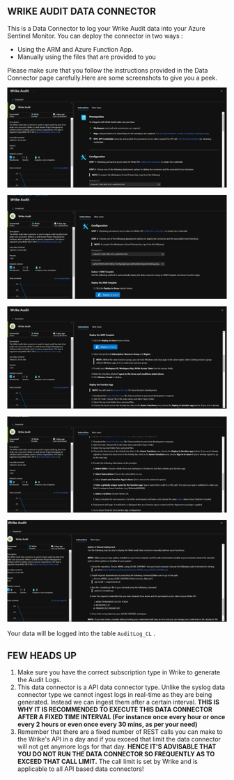 ## **WRIKE AUDIT DATA CONNECTOR**

This is a Data Connector to log your Wrike Audit data into your Azure Sentinel Monitor.
You can deploy the connector in two ways :
* Using the ARM and Azure Function App.
* Manually using the files that are provided to you

Please make sure that you follow the instructions provided in the Data Connector page carefully.Here are some screenshots to give you a peek.

![Img1](https://github.com/HelloGit-ty/Secure_WRIKE_using_AZURE_SENTINEL/blob/main/Project%20Images/Data%20Connector%20Instruction%20images/Image%201.png)

![Img2](https://github.com/HelloGit-ty/Secure_WRIKE_using_AZURE_SENTINEL/blob/main/Project%20Images/Data%20Connector%20Instruction%20images/Image%202.png)

![Img3](https://github.com/HelloGit-ty/Secure_WRIKE_using_AZURE_SENTINEL/blob/main/Project%20Images/Data%20Connector%20Instruction%20images/Image%203.png)

![Img4](https://github.com/HelloGit-ty/Secure_WRIKE_using_AZURE_SENTINEL/blob/main/Project%20Images/Data%20Connector%20Instruction%20images/Image%204.png)

![Img5](https://github.com/HelloGit-ty/Secure_WRIKE_using_AZURE_SENTINEL/blob/main/Project%20Images/Data%20Connector%20Instruction%20images/Image%205.png)

Your data will be logged into the table `AuditLog_CL` .

## **FEW HEADS UP** 

1. Make sure you have the correct subscription type in Wrike to generate the Audit Logs.
2. This data connector is a API data connector type. Unlike the syslog data connector type we cannot ingest logs in real-time as they are being generated. Instead we can ingest them after a certain interval. **THIS IS WHY IT IS RECOMMENDED TO EXECUTE THIS DATA CONNECTOR AFTER A FIXED TIME INTERVAL (For instance once every hour or once every 2 hours or even once every 30 mins, as per your need)** 
3. Remember that there are a fixed number of REST calls you can make to the Wrike's API in a day and if you exceed that limit the data connector will not get anymore logs for that day. **HENCE IT'S ADVISABLE THAT YOU DO NOT RUN THE DATA CONNECTOR SO FREQUENTLY AS TO EXCEED THAT CALL LIMIT.** The call limit is set by Wrike and is applicable to all API based data connectors!
